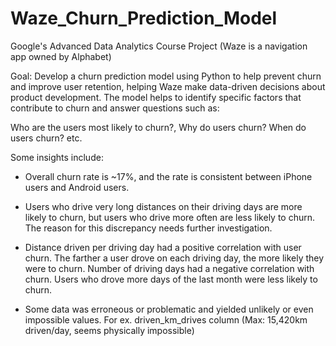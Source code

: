 # Waze_Churn_Prediction_Model
Google's Advanced Data Analytics Course Project
(Waze is a navigation app owned by Alphabet)

Goal: 
Develop a churn prediction model using Python to help prevent churn and improve user retention, helping Waze make data-driven decisions about product development. The model helps to identify specific factors that contribute to churn and answer questions such as: 

Who are the users most likely to churn?, Why do users churn? When do users churn? etc.

Some insights include:
- Overall churn rate is ~17%, and the rate is consistent between iPhone users and Android users.

- Users who drive very long distances on their driving days are more likely to churn, but users who drive more often are less likely to churn. The reason for this discrepancy needs further investigation.
  
- Distance driven per driving day had a positive correlation with user churn. The farther a user drove on each driving day, the more likely they were to churn.
Number of driving days had a negative correlation with churn. Users who drove more days of the last month were less likely to churn.

- Some data was erroneous or problematic and yielded unlikely or even impossible values. For ex. driven_km_drives column (Max: 15,420km driven/day, seems physically impossible)





